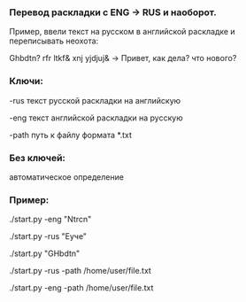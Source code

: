 ### Перевод раскладки с ENG -> RUS и наоборот.
Пример, ввели текст на русском в английской раскладке и переписывать неохота:

Ghbdtn? rfr ltkf& xnj yjdjuj& -> Привет, как дела? что нового?


### Ключи:
-rus    текст русской раскладки на английскую

-eng    текст английской раскладки на русскую

-path   путь к файлу формата *.txt


### Без ключей:

автоматическое определение


### Пример:
./start.py -eng "Ntrcn"

./start.py -rus "Еуче"

./start.py "GHbdtn"

./start.py -rus -path /home/user/file.txt

./start.py -eng -path /home/user/file.txt
